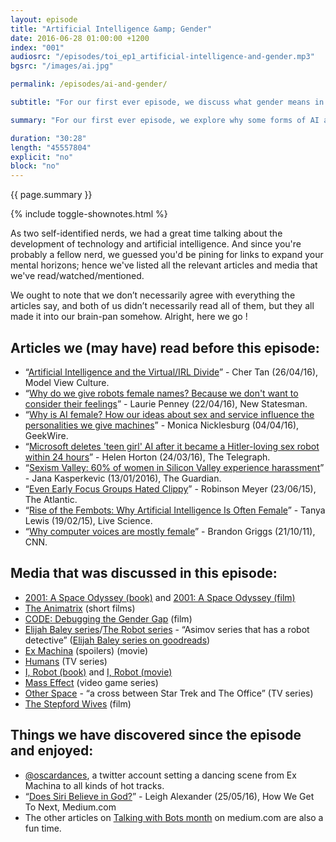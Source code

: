 ```yaml
---
layout: episode
title: "Artificial Intelligence &amp; Gender"
date: 2016-06-28 01:00:00 +1200
index: "001"
audiosrc: "/episodes/toi_ep1_artificial-intelligence-and-gender.mp3"
bgsrc: "/images/ai.jpg"

permalink: /episodes/ai-and-gender/

subtitle: "For our first ever episode, we discuss what gender means in the seemingly objective world of artificial intelligence."

summary: "For our first ever episode, we explore why some forms of AI are gendered, while some others are not. Is there a pattern here? How do we portray AI in science fiction? How does that relate to how they are seen and made in real life?"

duration: "30:28"
length: "45557804"
explicit: "no"
block: "no" 
---
```


<section class="summary" markdown="1">

{{ page.summary }}

</section>

{% include toggle-shownotes.html %}

<section id="shownotes" class="hidden" markdown="1">

As two self-identified nerds, we had a great time talking about the development of technology and artificial intelligence. And since you're probably a fellow nerd, we guessed you'd be pining for links to expand your mental horizons; hence we've listed all the relevant articles and media that we've read/watched/mentioned. 

We ought to note that we don’t necessarily agree with everything the articles say, and both of us didn’t necessarily read all of them, but they all made it into our brain-pan somehow. Alright, here we go !

## Articles we (may have) read before this episode:

- “[Artificial Intelligence and the Virtual/IRL Divide](https://modelviewculture.com/pieces/artificial-intelligence-and-the-virtualirl-divide)” - Cher Tan (26/04/16), Model View Culture.
- “[Why do we give robots female names? Because we don't want to consider their feelings](http://www.newstatesman.com/politics/feminism/2016/04/why-do-we-give-robots-female-names-because-we-dont-want-consider-their)” - Laurie Penney (22/04/16), New Statesman.
- “[Why is AI female? How our ideas about sex and service influence the personalities we give machines](http://www.geekwire.com/2016/why-is-ai-female-how-our-ideas-about-sex-and-service-influence-the-personalities-we-give-machines/)” - Monica Nicklesburg (04/04/16), GeekWire.
- “[Microsoft deletes 'teen girl' AI after it became a Hitler-loving sex robot within 24 hours](http://www.telegraph.co.uk/technology/2016/03/24/microsofts-teen-girl-ai-turns-into-a-hitler-loving-sex-robot-wit/)” - Helen Horton (24/03/16), The Telegraph.
- “[Sexism Valley: 60% of women in Silicon Valley experience harassment](https://www.theguardian.com/technology/2016/jan/12/silicon-valley-women-harassment-gender-discrimination)” - Jana Kasperkevic (13/01/2016), The Guardian.
- “[Even Early Focus Groups Hated Clippy](http://www.theatlantic.com/technology/archive/2015/06/clippy-the-microsoft-office-assistant-is-the-patriarchys-fault/396653/)” - Robinson Meyer (23/06/15), The Atlantic.
- “[Rise of the Fembots: Why Artificial Intelligence Is Often Female](http://www.livescience.com/49882-why-robots-female.html)” - Tanya Lewis (19/02/15), Live Science.
- “[Why computer voices are mostly female](http://edition.cnn.com/2011/10/21/tech/innovation/female-computer-voices/)” - Brandon Griggs (21/10/11), CNN.

## Media that was discussed in this episode:

- [2001: A Space Odyssey (book)](http://www.goodreads.com/book/show/70535.2001?ac=1&from_search=true) and [2001: A Space Odyssey (film)](http://www.imdb.com/title/tt0062622/)
- [The Animatrix](http://www.imdb.com/title/tt0328832/) (short films)
- [CODE: Debugging the Gender Gap](http://www.codedocumentary.com/) (film)
- [Elijah Baley series](http://www.goodreads.com/book/show/138551.The_Robot_Novels)/[The Robot series](https://en.wikipedia.org/wiki/Robot_series_(Asimov)) - “Asimov series that has a robot detective” ([Elijah Baley series on goodreads](http://www.goodreads.com/book/show/138551.The_Robot_Novels))
- [Ex Machina](http://www.imdb.com/title/tt0470752/) (spoilers) (movie)
- [Humans](http://www.imdb.com/title/tt4122068/?ref_=nv_sr_1) (TV series)
- [I, Robot (book)](http://www.goodreads.com/book/show/41804.I_Robot) and [I, Robot (movie)](http://www.imdb.com/title/tt0343818/)
- [Mass Effect](http://masseffect.bioware.com/) (video game series)
- [Other Space](http://www.imdb.com/title/tt4561950/) - “a cross between Star Trek and The Office” (TV series)
- [The Stepford Wives](http://www.imdb.com/title/tt0327162/?ref_=nv_sr_1) (film)

## Things we have discovered since the episode and enjoyed:

- [@oscardances](https://twitter.com/oscardances), a twitter account setting a dancing scene from Ex Machina to all kinds of hot tracks.
- “[Does Siri Believe in God?](https://howwegettonext.com/does-siri-believe-in-god-58cc2ce503ff#.9l9tb9hr2)” - Leigh Alexander (25/05/16), How We Get To Next, Medium.com
- The other articles on [Talking with Bots month](https://medium.com/tag/talking-with-bots) on medium.com are also a fun time.


</section>
